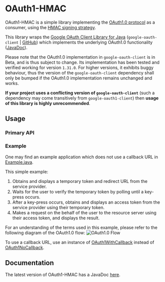 # OAuth1-HMAC

OAuth1-HMAC is a simple library implementing the [OAuth1.0 protocol](https://en.wikipedia.org/wiki/OAuth) as a consumer, using the [HMAC signing strategy](https://en.wikipedia.org/wiki/HMAC).

This library wraps the [Google OAuth Client Library for Java](https://developers.google.com/api-client-library/java/google-oauth-java-client) (`google-oauth-client` | [GitHub](https://github.com/googleapis/google-oauth-java-client)) which implements the underlying OAuth1.0 functionality ([JavaDoc](https://googleapis.dev/java/google-oauth-client/1.25.0/com/google/api/client/auth/oauth/package-summary.html)).

Please note that the OAuth1.0 implementation in `google-oauth-client` is in Beta, and is thus subject to change. Its implementation has been tested and verified working for version `1.31.0`. For higher versions, it exhibits buggy behaviour, thus the version of the `google-oauth-client` dependency shall only be bumped if the OAuth1.0 implementation remains unchanged and works.
 
**If your project uses a conflicting version of `google-oauth-client`** (such a dependency may come transitively from `google-oauth1-client`) then **usage of this library is highly unrecommended**.
 
## Usage

### Primary API


### Example
 
One may find an example application which does not use a callback URL in [Example.java](src/test/java/example/Example.java).
 
This simple example:
1. Obtains and displays a temporary token and redirect URL from the service provider.
1. Waits for the user to verify the temporary token by polling until a key-press occurs.
1. After a key-press occurs, obtains and displays an access token from the service provider using their temporary token.
1. Makes a request on the behalf of the user to the resource server using their access token, and displays the result.

For an understanding of the terms used in this example, please refer to the following diagram of the OAuth1.0 flow:
![OAuth1.0 Flow](https://support.smartbear.com/readyapi/docs/_images/requests/auth/types/oauth1/about-flow.png)

To use a callback URL, use an instance of [OAuth1WithCallback](src/main/java/oauth1/OAuth1WithCallback.java) instead of [OAuth1NoCallback](src/main/java/oauth1/OAuth1NoCallback.java).
 
## Documentation
 
The latest version of OAuth1-HMAC has a JavaDoc [here](https://omarathon.github.io/oauth1-hmac/).
